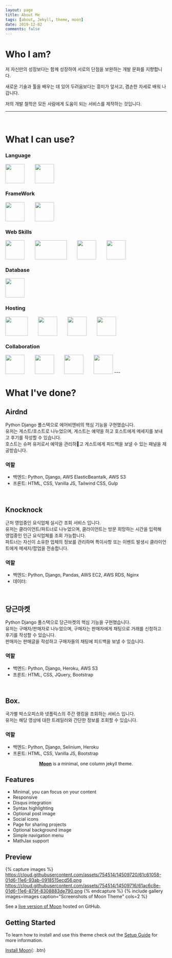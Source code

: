 ```yaml
---
layout: page
title: About Me
tags: [about, Jekyll, theme, moon]
date: 2019-12-02
comments: false
---
```


# Who I am?
저 자신만의 성장보다는 함께 성장하여 서로의 단점을 보완하는 개발 문화를 지향합니다.

새로운 기술과 툴을 배우는 데 있어 두려움보다는 흥미가 앞서고, 겸손한 자세로 배워 나갑니다.

저의 개발 철학은 모든 사람에게 도움이 되는 서비스를 제작하는 것입니다.

---
<br>

# What I can use?
### Language
<div style="display:inline-flex;">
    <img src="{{ site.url }}/assets/img/logos/python.png" style="width:60px;height:60px;">
    <img src="{{ site.url }}/assets/img/logos/javascript.png" style="width:60px;height:60px;margin-left:2rem;">
</div>

### FrameWork
<div style="display:inline-flex;">
    <img src="{{ site.url }}/assets/img/logos/django.png" style="width:60px;height:60px;">
    <img src="{{ site.url }}/assets/img/logos/vuejs.png" style="width:60px;height:60px;margin-left:2rem;">
</div>

### Web Skills
<div style="display:inline-flex;">
    <img src="{{ site.url }}/assets/img/logos/javascript.png" style="width:60px;height:60px;">
    <img src="{{ site.url }}/assets/img/logos/html_css.png" style="width:100px;height:60px;margin-left:2rem;">
    <img src="{{ site.url }}/assets/img/logos/tailwind.jpg" style="width:60px;height:60px;margin-left:2rem;">
    <img src="{{ site.url }}/assets/img/logos/bootstrap.png" style="width:60px;height:60px;margin-left:2rem;">
</div>

### Database
<div style="display:inline-flex;">
    <img src="{{ site.url }}/assets/img/logos/postgresql.png" style="width:60px;height:60px;">
</div>

### Hosting
<div style="display:inline-flex;">
    <img src="{{ site.url }}/assets/img/logos/aws.png" style="width:70px;height:60px;">
    <img src="{{ site.url }}/assets/img/logos/firebase.png" style="width:60px;height:60px;margin-left:2rem;">
    <img src="{{ site.url }}/assets/img/logos/heroku.jpg" style="width:60px;height:60px;margin-left:2rem;">
    <img src="{{ site.url }}/assets/img/logos/netlify.png" style="width:60px;height:60px;margin-left:2rem;">
</div>

### Collaboration
<div style="display:inline-flex;">
    <img src="{{ site.url }}/assets/img/logos/github.png" style="width:60px;height:60px;">
    <img src="{{ site.url }}/assets/img/logos/jira.png" style="width:60px;height:60px;margin-left:2rem;">
    <img src="{{ site.url }}/assets/img/logos/slack.png" style="width:60px;height:60px;margin-left:2rem;">
    <img src="{{ site.url }}/assets/img/logos/trello.png" style="width:60px;height:60px;margin-left:2rem;">
</div>
---
<br>

# What I've done?

## Airdnd
Python Django 풀스택으로 에어비엔비의 핵심 기능을 구현했습니다.<br>
유저는 게스트/호스트로 나누었으며, 게스트는 예약을 하고 호스트에게 메세지를 보내고 후기를 작성할 수 있습니다.<br>
호스트는 슈퍼 유저로서 예약을 관리하고 게스트에게 피드백을 보낼 수 있는 패널을 제공받습니다.

### 역할
* 백엔드: Python, Django, AWS ElasticBeantalk, AWS S3
* 프론트: HTML, CSS, Vanilla JS, Tailwind CSS, Gulp

<br>

## Knocknock
근처 영업중인 요식업체 실시간 조회 서비스 입니다.<br>
유저는 클라이언트/파트너로 나누었으며, 클라이언트는 방문 희망하는 시간을 입력해 영업중인 인근 요식업체를 조회 가능합니다.<br>
파트너는 자신이 소유한 업체의 정보를 관리하며 특이사항 또는 이벤트 발생시 클라이언트에게 메세지/팝업을 전송합니다.

### 역할
* 백엔드: Python, Django, Pandas, AWS EC2, AWS RDS, Nginx
* 데이터: 

<br>

## 당근마켓
Python Django 풀스택으로 당근마켓의 핵심 기능을 구현했습니다.<br>
유저는 구매자/판매자로 나누었으며, 구매자는 판매자에게 채팅으로 거래를 신청하고 후기를 작성할 수 있습니다.<br>
판매자는 판매글을 작성하고 구매자들의 채팅에 피드백을 보낼 수 있습니다.

### 역할
* 백엔드: Python, Django, Heroku, AWS S3
* 프론트: HTML, CSS, JQuery, Bootstrap

<br>

## Box.
국가별 박스오피스와 넷플릭스의 주간 랭킹을 조회하는 서비스 입니다.<br>
유저는 해당 영상에 대한 트레일러와 간단한 정보를 조회할 수 있습니다.

### 역할
* 백엔드: Python, Django, Selinium, Heroku
* 프론트: HTML, CSS, Vanilla JS, Bootstrap






    
<center><a href="http://dylanmsk.github.io/Moon"><b>Moon</b></a> is a minimal, one column jekyll theme.</center>

## Features
* Minimal, you can focus on your content
* Responsive
* Disqus integration
* Syntax highlighting
* Optional post image
* Social icons
* Page for sharing projects
* Optional background image
* Simple navigation menu
* MathJax support

## Preview

{% capture images %}
    https://cloud.githubusercontent.com/assets/754514/14509720/61c61058-01d6-11e6-93ab-0918515ecd56.png
    https://cloud.githubusercontent.com/assets/754514/14509716/61ac6c8e-01d6-11e6-879f-8308883de790.png
{% endcapture %}
{% include gallery images=images caption="Screenshots of Moon Theme" cols=2 %}

See a [live version of Moon](http://taylantatli.github.io/Moon) hosted on GitHub.

## Getting Started

To learn how to install and use this theme check out the [Setup Guide](http://taylantatli.me/Moon/moon-theme/) for more information.
      
[Install Moon](https://github.com/TaylanTatli/Moon){: .btn}
